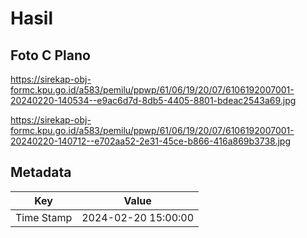 # Hasil

## Foto C Plano

https://sirekap-obj-formc.kpu.go.id/a583/pemilu/ppwp/61/06/19/20/07/6106192007001-20240220-140534--e9ac6d7d-8db5-4405-8801-bdeac2543a69.jpg

https://sirekap-obj-formc.kpu.go.id/a583/pemilu/ppwp/61/06/19/20/07/6106192007001-20240220-140712--e702aa52-2e31-45ce-b866-416a869b3738.jpg


## Metadata

| Key        | Value               |
| ---------- | ------------------- |
| Time Stamp | 2024-02-20 15:00:00 |



